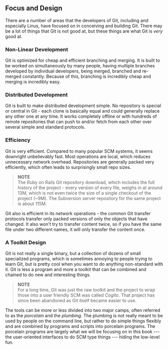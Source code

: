 <!--
SPDX-FileCopyrightText: 2008 Geoffrey Grosenbach <boss@topfunky.com>
SPDX-FileCopyrightText: 2008 Scott Chacon <schacon@gmail.com>

SPDX-License-Identifier: CC-BY-SA-3.0
-->

## Focus and Design

There are a number of areas that the developers of Git,
including and especially Linus,
have focused on in conceiving and building Git.
There may be a lot of things that Git is not good at,
but these things are what Git is *very* good at.

### Non-Linear Development

Git is optimized for cheap and efficient branching and merging.
It is built to be worked on simultaneously by many people,
having multiple branches developed by individual developers,
being merged,
branched and re-merged constantly.
Because of this,
branching is incredibly cheap and merging is incredibly easy.

### Distributed Development

Git is built to make distributed development simple.
No repository is special or central in Git -
each clone is basically equal and could generally replace any other one at any time.
It works completely offline or with hundreds of remote repositories
that can push to and/or fetch from each other over several simple and standard protocols.

### Efficiency

Git is very efficient.
Compared to many popular SCM systems,
it seems downright unbelievably fast.
Most operations are local,
which reduces unnecessary network overhead.
Repositories are generally packed very efficiently,
which often leads to surprisingly small repo sizes.

> **NOTE** \
The Ruby on Rails Git repository download,
which includes the full history of the project -
every version of every file,
weighs in at around 13M,
which is not even twice the size of a single checkout of the project (\~9M).
The Subversion server repository for the same project is about 115M.

Git also is efficient in its network operations -
the common Git transfer protocols transfer only packed versions
of only the objects that have changed.
It also won't try to transfer content twice,
so if you have the same file under two different names,
it will only transfer the content once.

### A Toolkit Design

Git is not really a single binary,
but a collection of dozens of small specialized programs,
which is sometimes annoying to people trying to learn Git,
but is pretty cool when you want to do anything non-standard with it.
Git is less a program and more a toolkit
that can be combined and chained to do new and interesting things.

> **NOTE** \
For a long time,
Git was just the raw toolkit
and the project to wrap those into a user friendly SCM
was called *Cogito*.
That project has since been abandoned as Git itself became easier to use.

The tools can be more or less divided into two major camps,
often referred to as the *porcelain* and the *plumbing*.
The plumbing is not really meant to be used by people on the command line,
but rather to do simple things flexibly
and are combined by programs and scripts into porcelain programs.
The porcelain programs are largely what we will be focusing on in this book ---
the user-oriented interfaces to do SCM type things ---
hiding the low-level fun.
